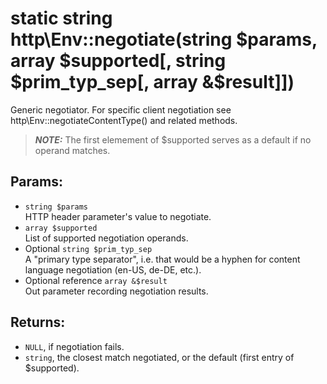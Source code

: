 # static string http\Env::negotiate(string $params, array $supported[, string $prim_typ_sep[, array &$result]])

Generic negotiator. For specific client negotiation see http\Env::negotiateContentType() and related methods.

> ***NOTE:*** The first elemement of $supported serves as a default if no operand matches.

## Params:

* ```string $params```  
  HTTP header parameter's value to negotiate.
* ```array $supported```  
  List of supported negotiation operands.
* Optional ```string $prim_typ_sep```  
  A "primary type separator", i.e. that would be a hyphen for content language negotiation (en-US, de-DE, etc.).
* Optional reference ```array &$result```  
  Out parameter recording negotiation results.
  
## Returns:

* ```NULL```, if negotiation fails.
* ```string```, the closest match negotiated, or the default (first entry of $supported).
